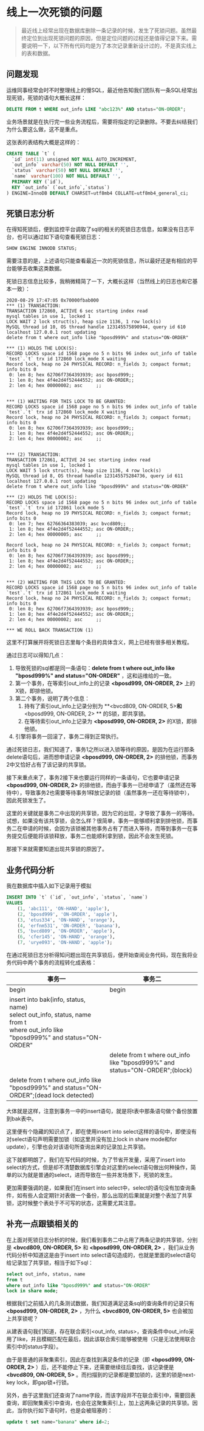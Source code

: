 # 线上一次死锁的问题

> 最近线上经常出现在数据库删除一条记录的时候，发生了死锁问题。虽然最终定位到出现死锁问题的原因，但是定位问题的过程还是值得记录下来。需要说明一下，以下所有代码均是为了本次记录重新设计过的，不是真实线上的表和数据。

## 问题发现

运维同事经常会时不时整理线上的慢SQL，最近他告知我们团队有一条SQL经常出现死锁，死锁的语句大概长这样：

```sql
DELETE FROM t WHERE out_info LIKE "abc123%" AND status="ON-ORDER";
```

业务场景就是在执行完一些业务流程后，需要将指定的记录删除。不要去纠结我们为什么要这么做，这不是重点。

这张表的表结构大概是这样的：

```sql
CREATE TABLE `t` (
  `id` int(11) unsigned NOT NULL AUTO_INCREMENT,
  `out_info` varchar(50) NOT NULL DEFAULT '',
  `status` varchar(50) NOT NULL DEFAULT '',
  `name` varchar(100) NOT NULL DEFAULT '',
  PRIMARY KEY (`id`),
  KEY `out_info` (`out_info`,`status`)
) ENGINE=InnoDB DEFAULT CHARSET=utf8mb4 COLLATE=utf8mb4_general_ci;
```

## 死锁日志分析

在得知死锁后，便到监控平台调取了sql的相关的死锁日志信息，如果没有日志平台，也可以通过如下语句查看死锁日志：

```sql
SHOW ENGINE INNODB STATUS;
```

需要注意的是，上述语句只能查看最近一次的死锁信息，所以最好还是有相应的平台能够去收集这类数据。

死锁日志信息比较多，我稍微精简了一下，大概长这样（当然线上的日志也和它基本一致）：

```
2020-08-29 17:47:05 0x70000fbab000
*** (1) TRANSACTION:
TRANSACTION 172860, ACTIVE 6 sec starting index read
mysql tables in use 1, locked 1
LOCK WAIT 2 lock struct(s), heap size 1136, 1 row lock(s)
MySQL thread id 10, OS thread handle 123145575890944, query id 610 localhost 127.0.0.1 root updating
delete from t where out_info like "bposd999%" and status="ON-ORDER"

*** (1) HOLDS THE LOCK(S):
RECORD LOCKS space id 1568 page no 5 n bits 96 index out_info of table `test`.`t` trx id 172860 lock_mode X waiting
Record lock, heap no 24 PHYSICAL RECORD: n_fields 3; compact format; info bits 0
 0: len 8; hex 62706f7364393939; asc bposd999;;
 1: len 8; hex 4f4e2d4f52444552; asc ON-ORDER;;
 2: len 4; hex 00000002; asc     ;;


*** (1) WAITING FOR THIS LOCK TO BE GRANTED:
RECORD LOCKS space id 1568 page no 5 n bits 96 index out_info of table `test`.`t` trx id 172860 lock_mode X waiting
Record lock, heap no 24 PHYSICAL RECORD: n_fields 3; compact format; info bits 0
 0: len 8; hex 62706f7364393939; asc bposd999;;
 1: len 8; hex 4f4e2d4f52444552; asc ON-ORDER;;
 2: len 4; hex 00000002; asc     ;;


*** (2) TRANSACTION:
TRANSACTION 172861, ACTIVE 24 sec starting index read
mysql tables in use 1, locked 1
LOCK WAIT 5 lock struct(s), heap size 1136, 4 row lock(s)
MySQL thread id 8, OS thread handle 123145575284736, query id 611 localhost 127.0.0.1 root updating
delete from t where out_info like "bposd999%" and status="ON-ORDER"

*** (2) HOLDS THE LOCK(S):
RECORD LOCKS space id 1568 page no 5 n bits 96 index out_info of table `test`.`t` trx id 172861 lock mode S
Record lock, heap no 19 PHYSICAL RECORD: n_fields 3; compact format; info bits 0
 0: len 7; hex 62766364383039; asc bvcd809;;
 1: len 8; hex 4f4e2d4f52444552; asc ON-ORDER;;
 2: len 4; hex 00000005; asc     ;;

Record lock, heap no 24 PHYSICAL RECORD: n_fields 3; compact format; info bits 0
 0: len 8; hex 62706f7364393939; asc bposd999;;
 1: len 8; hex 4f4e2d4f52444552; asc ON-ORDER;;
 2: len 4; hex 00000002; asc     ;;


*** (2) WAITING FOR THIS LOCK TO BE GRANTED:
RECORD LOCKS space id 1568 page no 5 n bits 96 index out_info of table `test`.`t` trx id 172861 lock_mode X waiting
Record lock, heap no 24 PHYSICAL RECORD: n_fields 3; compact format; info bits 0
 0: len 8; hex 62706f7364393939; asc bposd999;;
 1: len 8; hex 4f4e2d4f52444552; asc ON-ORDER;;
 2: len 4; hex 00000002; asc     ;;

*** WE ROLL BACK TRANSACTION (1)
```

这里不打算展开将死锁日志里每个条目的具体含义，网上已经有很多相关教程。

通过日志可以得知几点：

1. 导致死锁的sql都是同一条语句：**delete from t where out_info like "bposd999%" and status="ON-ORDER"** ，这和运维给的一致。
2. 第一个事务，在等索引out_info上的记录 **<bposd999, ON-ORDER, 2>** 上的X锁，即排他锁。
3. 第二个事务，说明了两个信息：
   1. 持有了索引out_info上记录分别为 **<bvcd809, ON-ORDER, 5>**和**<bposd999, ON-ORDER, 2> ** 的S锁，即共享锁。
   2. 在等待索引out_info上记录为 **<bposd999, ON-ORDER, 2>** 的X锁，即排他锁。
4. 引擎将事务一回滚了，事务二得到正常执行。

通过死锁日志，我们知道了，事务1之所以进入锁等待的原因，是因为在运行那条delete语句后，进而想申请记录 **<bposd999, ON-ORDER, 2>** 的排他锁，而事务2中又恰好占有了该记录的共享锁。

接下来重点来了，事务2接下来也要运行同样的一条语句，它也要申请记录 **<bposd999, ON-ORDER, 2>** 的排他锁，而由于事务一已经申请了（虽然还在等待中），导致事务2也需要等待事务1释放记录的锁（虽然事务一还在等待锁中），因此死锁发生了。

这里的关键就是事务二中出现的共享锁，因为它的出现，才导致了事务一的等待。试想，如果没有该共享锁，会怎么样？很简单，事务一能够顺利拿到排他锁，而事务二在申请的时候，会因为该锁被其他事务占有了而进入等待，而等到事务一在事务提交后便能将该锁释放，事务二也能顺利拿到锁，因此不会发生死锁。

那接下来就需要知道出现共享锁的原因了。

## 业务代码分析

我在数据库中插入如下记录用于模拟

```sql
INSERT INTO `t` (`id`, `out_info`, `status`, `name`)
VALUES
	(1, 'abc111', 'ON-HAND', 'apple'),
	(2, 'bposd999', 'ON-ORDER', 'apple'),
	(3, 'etus334', 'ON-HAND', 'orange'),
	(4, 'erfnm531', 'ON-ORDER', 'banana'),
	(5, 'bvcd809', 'ON-ORDER', 'apple'),
	(6, 'cfer145', 'ON-HAND', 'orange'),
	(7, 'urye093', 'ON-HAND', 'apple');
```

在通过死锁日志分析得知问题出现在共享锁后，便开始查阅业务代码，现在我将业务代码中两个事务的流程转化成表格：

| 事务一                                                       | 事务二                                                       |
| ------------------------------------------------------------ | ------------------------------------------------------------ |
| begin                                                        | begin                                                        |
| insert into bak(info, status, name)<br/>select out_info, status, name <br/>from t <br/>where out_info like "bposd999%" and status="ON-ORDER" |                                                              |
|                                                              | delete from t where out_info like "bposd999%" and status="ON-ORDER";(block) |
| delete from t where out_info like "bposd999%" and status="ON-ORDER";(dead lock detected) |                                                              |

大体就是这样，注意到事务一中的insert语句，就是将t表中那条语句做个备份放置到bak表中。

这里便有个隐藏的知识点了，即在使用insert into select这样的语句中，即使没有对select语句声明需要加锁（如这里并没有加上lock in share mode和for update），引擎也会对该语句所查询出来的记录加上共享锁。

这下就都明朗了，我们在写代码的时候，为了节省开发量，采用了insert into select的方式，但是却不清楚数据库引擎会对这里的select语句做出何种操作，简单的以为就是普通的select，进而导致在一些并发场景下，死锁的发生。

更加需要强调的是，如果我们在insert into select中，select的语句没有加查询条件，如有些人会定期针对表做一个备份，那么出现的后果就是对整个表加了共享锁，这时候整个表处于不可写的状态，这需要尤其注意。

## 补充一点跟锁相关的

在上面对死锁日志分析的时候，我们看到事务二中占用了两条记录的共享锁，分别是 **<bvcd809, ON-ORDER, 5>** 和 **<bposd999, ON-ORDER, 2>** ，我们从业务代码分析中知道这是由于insert into select语句造成的，也就是里面的select语句给记录加了共享锁，相当于如下sql：

```sql
select out_info, status, name 
from t 
where out_info like "bposd999%" and status="ON-ORDER" 
lock in share mode;
```

根据我们之前插入的几条测试数据，我们知道满足这条sql的查询条件的记录只有 **<bposd999, ON-ORDER, 2>** ，为什么 **<bvcd809, ON-ORDER, 5>** 也会被加上共享锁呢？

从建表语句我们知道，存在联合索引<out_info, status>，查询条件中out_info采用了like，并且模糊匹配在最后，因此该联合索引能够被使用（只是无法使用联合索引中的status字段）。

由于是普通的非聚集索引，因此在查找到满足条件的记录（即 **<bposd999, ON-ORDER, 2>** ）后，还不能停止下来，还需要继续往后查找，该记录便是 **<bvcd809, ON-ORDER, 5>** 。而扫描到的记录都是要加锁的，这里的锁是next-key lock，即gap锁+行锁。

另外，由于这里我们还查询了name字段，而该字段并不在联合索引中，需要回表查询，即回聚集索引中查询，也会在这聚集索引上，加上这两条记录的共享锁。因此，当你执行如下语句时，也是会被阻塞的：

```sql
update t set name="banana" where id=2;
```



